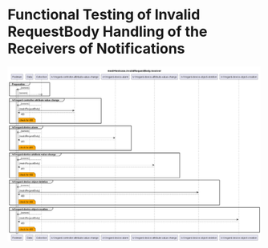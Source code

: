 # Functional Testing of Invalid RequestBody Handling of the Receivers of Notifications

![Overview](./mwdi+diagram.invalidRequestBody.receiver.png)  
